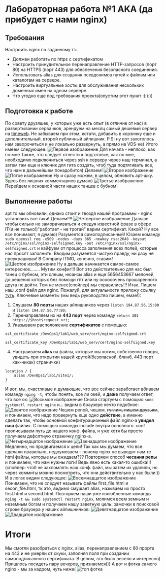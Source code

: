# Лабораторная работа №1 AKA (да прибудет с нами nginx)
## Требования
Настроить nginx по заданному тз:
* Должен работать по https c сертификатом
* Настроить принудительное перенаправление HTTP-запросов (порт 80) на HTTPS (порт 443) для обеспечения безопасного соединения.
* Использовать alias для создания псевдонимов путей к файлам или каталогам на сервере.
* Настроить виртуальные хосты для обслуживания нескольких доменных имен на одном сервере.
* Что угодно еще под требования проекта(опустим этот пункт :):):))

## Подготовка к работе
По совету друзяшек, у которых уже есть опыт (в отличие от нас) в развертывании сервачков, арендуем на месяц самый дешевый сервер на [timeweb](https://timeweb.cloud). Не забываем при этом, кстати, добавить в корзинку еще и дополнительный, второй публичный айпишник. 
P.S: ну вот захотелось нам заворочиться и не локально развернуть, а прямо на VDS-ке) 
Итого имеем следующее:
![Первое изображение](./screens/1.png)
Для начала - неплохо, как по мне
Также, что следует отнести к подготовке, как по мне, необходимо подключиться через ssh к серверу через наш терминал, а затем там еще и ключик для гита создать, чтоб туда подтягивать все, что нам в дальнейшем понадобится) Делаем!
![Второе изображение](./screens/2.png)
![Пятое изображение](./screens/5.png)
Ну и сразу можем, в целом, обновить apt-шку. Здесь без лишних комментариев думаю)
![Третье изображение](./screens/3.png)
Перейдем к основной части наших танцев с бубном!

## Выполнение работы
apt то мы обновили, однако стоит и гвоздя нашей программы - nginx установить все таки! Делаем!!!!
![Четвертое изображение](./screens/4.png)
Дальше чтобы сильно не заморачиваться и следуя известной фразе в сфере IT(и не только!)"работает - не трогай" варим сертификат. Какой? Ну все все понимают, я думаю) Разумеется самоподписанный! 
Юзаем команду `sudo openssl req -x509 -nodes -days 365 -newkey rsa:2048 -keyout /etc/nginx/ssl/nginx-selfsigned.key -out /etc/nginx/ssl/nginx-selfsigned.crt` и кайфуем от процесса заполнения всех полей, которые нас просят заполнить. Вводим разумеется чистую правду, ни разу не преукрашивая! В Company ITMO, конечно, ставим!
![Шестое изображение](./screens/6.png)
Ну а дальше начинается самое-самое интересное........
Мутим конфиг!!! Вот это действительно для нас был танец с бубном, эти слешы, нюансы alias и еще 5656453667 мелочей, до решения которых без помощи гпт или ну оооооочень прошаренного друга не дойти. Тем не менее(спойлер) мы справились!!! Итак. Пишем наш .conf файл для nginx. Пожалуй, для актуальности приложу ссылку [туть](./web_serv/nginx.conf). 
Ключевые моменты (мы ведь руководство пишем, емае!):
1. Слушаем __80 порты__ наших айпишников через `listen 194.87.56.15:80` и `listen 194.87.56.77:80;`
2. Перенаправляем их на __443 порт__ через команду `return 301 https://$host$request_uri;`
3. Указываем расположение __сертификатов__ с помощью:

`ssl_certificate /DevOps1/lab1/web_serv/cert/nginx-selfsigned.crt`

`ssl_certificate_key /DevOps1/lab1/web_serv/cert/nginx-selfsigned.key`

4. Настраиваем __alias__ на файлы, которые мы хотим, собственно говоря, увидеть при открытии нашей крутой(безопасной, блинб, 443 порт как-никак) странички)
```
location / {
    alias /DevOps1/lab1/site1/;
}
```

И вот, мы, счастливые и думающие, что все сейчас заработает вбиваем команду `nging -t`, чтобы понять, все ли окей, и __даже__ получаем ответ, что все ок:
![Восьмое изображение](./screens/8.png)
Снова стартуем с помощью `sudo systemctl restart nginx` и... видим в браузере нечто подобное:
![Девятое изображение](./screens/9.png)
Чешем репой, чешем, ~~гуглим, пишем друзьям~~, и понимаем, что надо провернуть еще одно __действие__, а именно сделать так, чтобы основной конфигурационный файл nginx-а __увидел наш__ файлик. С помощью команды include внутри основного .conf прописываем путь до нашего конф. файла, и уже хотя бы просто получаем дефолтную страничку nginx-a.
![Четырнадцатое изображение](./screens/14.png)
![Двенадцатое изображение](./screens/12.png)
Медленно, но продвигаемся к цели!
Так как мы думаем, что все сделали правильно, недоумеваем - почему nginx не выводит нам те html файлы, которые мы ожидаем??? Повторяем способ __чесания репы__ и понимаем, что нам нужны логи! Ведь явно есть какая-то ошибка!!!(спойлер: чтоб не захломлять наш конф. файл, мы затем их удалили, но через коммиты можно посмотреть, что они действительно у нас были:)) И в логах видим следующее:
![Восемнадцатое изображение](./screens/18.png)
Понимаем, что не следует называть файлы first_file.html и secon_file.html, тк это, _видимо_ смущает alias, называем их просто first.html и second.html.
Повторяем наши уже излюбленные команды `nging -t && sudo systemctl restart nginx`, молимся всем земным и неземным богам и получаем нашу заветную цель: замочки в поисковой строке браузера у наших айпишничков:
![Девятнадцатое изображение](./screens/19.png)
![Двадцатое изображение](./screens/20.jpg)
# Итоги
Мы смогли разобраться с nginx, alias, перенаправлением с 80 прорта на 443 и не умерли от скуки, заполняя поля при создании самоподписанного сертификата. В целом, это было весело и интересно) Пришлось посидеть пару вечеров, признаемся)))
А вот и фотка самого nginx - мы за кадром, чуть ниже(
![топ фотка](https://i.ytimg.com/vi/r4saNES169c/maxresdefault.jpg)





